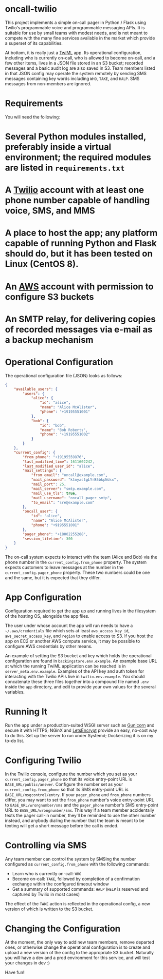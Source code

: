 oncall-twilio
=============
This project implements a simple on-call pager in Python / Flask using Twilio's programmable voice and programmable messaging APIs.
It is suitable for use by small teams with modest needs, and is not meant to compete with the many fine services available in the market which provide a superset of its capabilities.

At bottom, it is really just a [TwiML](https://www.twilio.com/docs/voice/twiml) app.
Its operational configuration, including who is currently on-call, who is allowed to become on-call, and a few other items, lives in a JSON file stored in an S3 bucket; recorded messages and a basic audit log are also saved in S3.
Team members listed in that JSON config may operate the system remotely by sending SMS messages containing key words including `WHO`, `TAKE`, and `HALP`.
SMS messages from non-members are ignored.

Requirements
============
You will need the following:

# Several Python modules installed, preferably inside a virtual environment; the required modules are listed in `requirements.txt`
# A [Twilio](https://www.twilio.com) account with at least one phone number capable of handling voice, SMS, and MMS
# A place to host the app; any platform capable of running Python and Flask should do, but it has been tested on Linux (CentOS 8).
# An [AWS](https://aws.amazon.com/getting-started/) account with permission to configure S3 buckets
# An SMTP relay, for delivering copies of recorded messages via e-mail as a backup mechanism

Operational Configuration
=========================
The operational configuration file (JSON) looks as follows:

```json
{
    "available_users": {
        "users": {
            "alice": {
                "id": "alice",
                "name": "Alice McAlister",
                "phone": "+19195551001"
            },
            "bob": {
                "id": "bob",
                "name": "Bob Roberts",
                "phone": "+19195551002"
            }
        }
    },
    "current_config": {
        "from_phone": "+19195559876",
        "last_modified_time": 1611602242,
        "last_modified_user_id": "alice",
        "mail_settings": {
            "from_email": "oncall@example.com",
            "mail_password": "ktmyastgLYrB5bkpNdsx",
            "mail_port": 25,
            "mail_server": "smtp.example.com",
            "mail_use_tls": true,
            "mail_username": "oncall_pager_smtp",
            "to_email": "sre@example.com"
        },
        "oncall_user": {
            "id": "alice",
            "name": "Alice McAlister",
            "phone": "+9195551001"
        },
        "pager_phone": "+18002255288",
        "session_lifetime": 300
    }
}
```

The on-call system expects to interact with the team (Alice and Bob) via the phone number in the `current_config.from_phone` property.
The system expects customers to leave messages at the number in the `current_config.pager_phone` property.
These two numbers could be one and the same, but it is expected that they differ.

App Configuration
=================
Configuration required to get the app up and running lives in the filesystem of the hosting OS, alongside the app files.

The user under whose account the app will run needs to have a `~/.aws/credentials` file which sets at least `aws_access_key_id`, `aws_secret_access_key`, and `region` to enable access to S3.
If you host the app on EC2 or another AWS compute service, it may be possible to configure AWS credentials by other means.

An example of setting the S3 bucket and key which holds the operational configuration are found in `backingstore.env.example`.
An example base URL at which the running TwiML application can be reached is in `server_meta.env.example`.
Examples of the API key and auth token for interacting with the Twilio APIs live in `twilio.env.example`.
You should concatenate these three files together into a compound file named `.env` inside the `app` directory, and edit to provide your own values for the several variables.

Running It
==========
Run the app under a production-suited WSGI server such as [Gunicorn](https://gunicorn.org) and secure it with HTTPS; NGinX and [LetsEncrypt](https://letsencrypt.org) provide an easy, no-cost way to do this.
Set up the server to run under Systemd; Dockerizing it is on my to-do list.

Configuring Twilio
==================
In the Twilio console, configure the number which you set as your `current_config.pager_phone` so that its voice entry-point URL is `BASE_URL/public/answer`.
Configure the number set as your `current_config.from_phone` so that its SMS entry-point URL is `BASE_URL/msgcontrol/entry`.
If your `pager_phone` and `from_phone` numbers differ, you may want to set the `from_phone` number's voice entry-point URL to `BASE_URL/wrongnumber/sms` and the `pager_phone` number's SMS entry-point URL to `BASE_URL/wrongnumber/sms`.
This way if a team member accidentally texts the pager call-in number, they'll be reminded to use the other number instead, and anybody dialing the number that the team is meant to be texting will get a short message before the call is ended.

Controlling via SMS
===================
Any team member can control the system by SMSing the number configured as `current_config.from_phone` with the following commands:

* Learn who is currently on-call: `WHO`
* Become on-call: `TAKE`, followed by completion of a confirmation exchange within the configured timeout window
* Get a summary of supported commands: `HALP` (`HELP` is reserved and captured by Twilio in most cases)

The effect of the `TAKE` action is reflected in the operational config, a new version of which is written to the S3 bucket.

Changing the Configuration
==========================
At the moment, the only way to add new team members, remove departed ones, or otherwise change the operational configuration is to create and upload a new version of the config to the appropriate S3 bucket.
Naturally you will have a dev and a prod environment for this service, and will test your changes in dev :)

Have fun!

